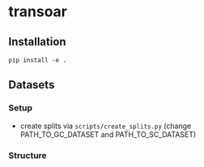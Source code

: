 # transoar

## Installation
`pip install -e .`

## Datasets

### Setup
- create splits via `scripts/create_splits.py` (change PATH_TO_GC_DATASET and PATH_TO_SC_DATASET)

### Structure